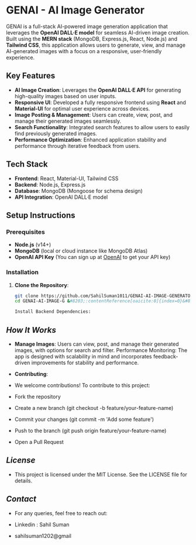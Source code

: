 # **GENAI - AI Image Generator**

GENAI is a full-stack AI-powered image generation application that leverages the **OpenAI DALL·E model** for seamless AI-driven image creation. Built using the **MERN stack** (MongoDB, Express.js, React, Node.js) and **Tailwind CSS**, this application allows users to generate, view, and manage AI-generated images with a focus on a responsive, user-friendly experience.

## **Key Features**

- **AI Image Creation**: Leverages the **OpenAI DALL·E API** for generating high-quality images based on user inputs.
- **Responsive UI**: Developed a fully responsive frontend using **React** and **Material-UI** for optimal user experience across devices.
- **Image Posting & Management**: Users can create, view, post, and manage their generated images seamlessly.
- **Search Functionality**: Integrated search features to allow users to easily find previously generated images.
- **Performance Optimization**: Enhanced application stability and performance through iterative feedback from users.

## **Tech Stack**

- **Frontend**: React, Material-UI, Tailwind CSS
- **Backend**: Node.js, Express.js
- **Database**: MongoDB (Mongoose for schema design)
- **API Integration**: OpenAI DALL·E model

## **Setup Instructions**

### **Prerequisites**

- **Node.js** (v14+)
- **MongoDB** (local or cloud instance like MongoDB Atlas)
- **OpenAI API Key** (You can sign up at [OpenAI](https://openai.com/) to get your API key)

### **Installation**

1. **Clone the Repository**:
   ```bash
   git clone https://github.com/SahilSuman1011/GENAI-AI-IMAGE-GENERATOR.git
   cd GENAI-AI-IMAGE-G &#8203;:contentReference[oaicite:0]{index=0}&#8203;

   Install Backend Dependencies:


## *How It Works*

- **Manage Images**: Users can view, post, and manage their generated images, with options for search and filter.
Performance Monitoring: The app is designed with scalability in mind and incorporates feedback-driven improvements for stability and performance.
- **Contributing**:
- We welcome contributions! To contribute to this project:

- Fork the repository
- Create a new branch (git checkout -b feature/your-feature-name)
- Commit your changes (git commit -m 'Add some feature')
- Push to the branch (git push origin feature/your-feature-name)
- Open a Pull Request
## *License*
- This project is licensed under the MIT License. See the LICENSE file for details.

## *Contact*
- For any queries, feel free to reach out:

- Linkedin : Sahil Suman <br/>
- sahilsuman1202@gmail
